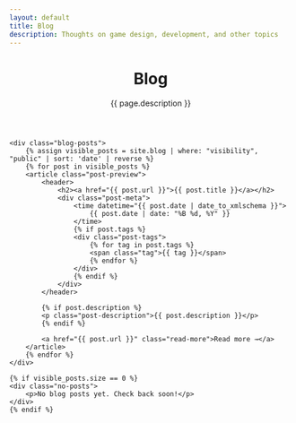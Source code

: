 ```yaml
---
layout: default
title: Blog
description: Thoughts on game design, development, and other topics
---
```


<div class="content-container">
    <header class="page-header">
        <h1>Blog</h1>
        <p class="subtitle">{{ page.description }}</p>
    </header>

    <div class="blog-posts">
        {% assign visible_posts = site.blog | where: "visibility", "public" | sort: 'date' | reverse %}
        {% for post in visible_posts %}
        <article class="post-preview">
            <header>
                <h2><a href="{{ post.url }}">{{ post.title }}</a></h2>
                <div class="post-meta">
                    <time datetime="{{ post.date | date_to_xmlschema }}">
                        {{ post.date | date: "%B %d, %Y" }}
                    </time>
                    {% if post.tags %}
                    <div class="post-tags">
                        {% for tag in post.tags %}
                        <span class="tag">{{ tag }}</span>
                        {% endfor %}
                    </div>
                    {% endif %}
                </div>
            </header>
            
            {% if post.description %}
            <p class="post-description">{{ post.description }}</p>
            {% endif %}
            
            <a href="{{ post.url }}" class="read-more">Read more →</a>
        </article>
        {% endfor %}
    </div>

    {% if visible_posts.size == 0 %}
    <div class="no-posts">
        <p>No blog posts yet. Check back soon!</p>
    </div>
    {% endif %}
</div> 